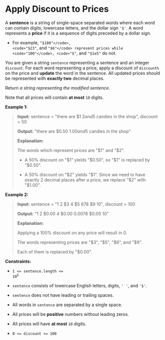 # Apply Discount to Prices

A **sentence** is a string of single-space separated words where each word can contain digits, lowercase letters, and the dollar sign <code>'$'</code>. A word represents a **price** if it is a sequence of digits preceded by a dollar sign.

- For example, <code>"$100"</code>, <code>"$23"</code>, and <code>"$6"</code> represent prices while <code>"100"</code>, <code>"$"</code>, and <code>"$1e5"</code> do not.

You are given a string <code>sentence</code> representing a sentence and an integer <code>discount</code>. For each word representing a price, apply a discount of <code>discount%</code> on the price and **update** the word in the sentence. All updated prices should be represented with **exactly two** decimal places.

Return *a string representing the modified sentence*.

Note that all prices will contain **at most** <code>10</code> digits.


**Example 1:**
>
> **Input:** sentence = "there are $1 $2 and 5$ candies in the shop", discount = 50
>
> **Output:** "there are $0.50 $1.00 and 5$ candies in the shop"
>
> **Explanation:**
>
> The words which represent prices are "$1" and "$2".
>
> - A 50% discount on "$1" yields "$0.50", so "$1" is replaced by "$0.50".
>
> - A 50% discount on "$2" yields "$1". Since we need to have exactly 2 decimal places after a price, we replace "$2" with "$1.00".

**Example 2:**
>
> **Input:** sentence = "1 2 $3 4 $5 $6 7 8$ $9 $10$", discount = 100
>
> **Output:** "1 2 $0.00 4 $0.00 $0.00 7 8$ $0.00 $10$"
>
> **Explanation:**
>
> Applying a 100% discount on any price will result in 0.
>
> The words representing prices are "$3", "$5", "$6", and "$9".
>
> Each of them is replaced by "$0.00".


**Constraints:**

- <code>1 &lt;= sentence.length &lt;= 10<sup>5</sup></code>

- <code>sentence</code> consists of lowercase English letters, digits, <code>' '</code>, and <code>'$'</code>.

- <code>sentence</code> does not have leading or trailing spaces.

- All words in <code>sentence</code> are separated by a single space.

- All prices will be **positive** numbers without leading zeros.

- All prices will have **at most** <code>10</code> digits.

- <code>0 &lt;= discount &lt;= 100</code>
